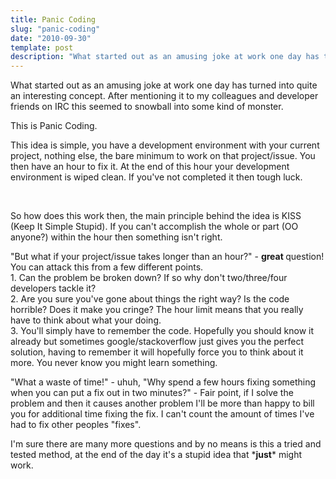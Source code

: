 ```yaml
---
title: Panic Coding
slug: "panic-coding"
date: "2010-09-30"
template: post
description: "What started out as an amusing joke at work one day has turned into quite an interesting concept. After mentioning it to my colleagues and developer friends on IRC this seemed to snowball into some kind of monster."
---
```

<p>What started out as an amusing joke at work one day has turned into quite an interesting concept. After mentioning it to my colleagues and developer friends on IRC this seemed to snowball into some kind of monster.</p><p>This is Panic Coding.</p><p>This idea is simple, you have a development environment with your current project, nothing else, the bare minimum to work on that project/issue. You then have an hour to fix it. At the end of this hour your development environment is wiped clean. If you've not completed it then tough luck.</p><p>&nbsp;</p><p>So how does this work then, the main principle behind the idea is KISS (Keep It Simple Stupid). If you can't accomplish the whole or part (OO anyone?) within the hour then something isn't right.</p><p>&quot;But what if your project/issue takes longer than an hour?&quot; - <strong>great </strong>question! You can attack this from a few different points.<br />1. Can the problem be broken down? If so why don't two/three/four developers tackle it?<br />2. Are you sure you've gone about things the right way? Is the code horrible? Does it make you cringe? The hour limit means that you really have to think about what your doing.<br />3. You'll simply have to remember the code. Hopefully you should know it already but sometimes google/stackoverflow just gives you the perfect solution, having to remember it will hopefully force you to think about it more. You never know you might learn something.</p><p>&quot;What a waste of time!&quot; - uhuh, &quot;Why spend a few hours fixing something when you can put a fix out in two minutes?&quot; - Fair point, if I solve the problem and then it causes another problem I'll be more than happy to bill you for additional time fixing the fix. I can't count the amount of times I've had to fix other peoples &quot;fixes&quot;.&nbsp;</p><p>I'm sure there are many more questions and by no means is this a tried and tested method, at the end of the day it's a stupid idea that *<strong>just</strong>* might work.<br />&nbsp;</p>
